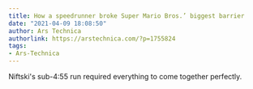 ```yaml
---
title: How a speedrunner broke Super Mario Bros.’ biggest barrier
date: "2021-04-09 18:08:50"
author: Ars Technica
authorlink: https://arstechnica.com/?p=1755824
tags:
- Ars-Technica
---
```

Niftski's sub-4:55 run required everything to come together perfectly.